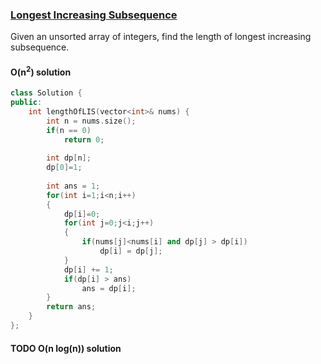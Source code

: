 ### [Longest Increasing Subsequence]()

Given an unsorted array of integers, find the length of longest increasing subsequence.

#### O(n<sup>2</sup>) solution

```cpp
class Solution {
public:
    int lengthOfLIS(vector<int>& nums) {
        int n = nums.size();
        if(n == 0)
            return 0;
        
        int dp[n];
        dp[0]=1;
        
        int ans = 1;
        for(int i=1;i<n;i++)
        {
            dp[i]=0;
            for(int j=0;j<i;j++)
            {
                if(nums[j]<nums[i] and dp[j] > dp[i])
                    dp[i] = dp[j];
            }
            dp[i] += 1;
            if(dp[i] > ans)
                ans = dp[i];
        }
        return ans;
    }
};
```

#### TODO O(n log(n)) solution